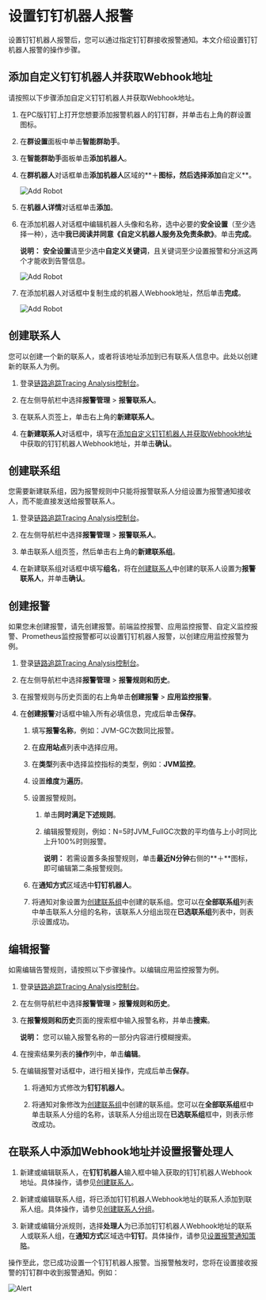 # 设置钉钉机器人报警

设置钉钉机器人报警后，您可以通过指定钉钉群接收报警通知。本文介绍设置钉钉机器人报警的操作步骤。

## 添加自定义钉钉机器人并获取Webhook地址

请按照以下步骤添加自定义钉钉机器人并获取Webhook地址。

1.  在PC版钉钉上打开您想要添加报警机器人的钉钉群，并单击右上角的群设置图标。

2.  在**群设置**面板中单击**智能群助手**。

3.  在**智能群助手**面板单击**添加机器人**。

4.  在**群机器人**对话框单击**添加机器人**区域的**＋**图标，然后选择添加**自定义**。

    ![Add Robot](https://static-aliyun-doc.oss-accelerate.aliyuncs.com/assets/img/zh-CN/6557559951/p43302.png)

5.  在**机器人详情**对话框单击**添加**。

6.  在添加机器人对话框中编辑机器人头像和名称，选中必要的**安全设置**（至少选择一种），选中**我已阅读并同意《自定义机器人服务及免责条款》**。单击**完成**。

    **说明：** **安全设置**请至少选中**自定义关键词**，且关键词至少设置报警和分派这两个才能收到告警信息。

    ![Add Robot](https://static-aliyun-doc.oss-accelerate.aliyuncs.com/assets/img/zh-CN/2437736061/p43303.png)

7.  在添加机器人对话框中复制生成的机器人Webhook地址，然后单击**完成**。

    ![Add Robot](https://static-aliyun-doc.oss-accelerate.aliyuncs.com/assets/img/zh-CN/6557559951/p43304.png)


## 创建联系人

您可以创建一个新的联系人，或者将该地址添加到已有联系人信息中。此处以创建新的联系人为例。

1.  登录[链路追踪Tracing Analysis控制台](https://tracing.console.aliyun.com/)。

2.  在左侧导航栏中选择**报警管理** \> **报警联系人**。

3.  在联系人页签上，单击右上角的**新建联系人**。

4.  在**新建联系人**对话框中，填写在[添加自定义钉钉机器人并获取Webhook地址](#section_3tb_85o_qd0)中获取的钉钉机器人Webhook地址，并单击**确认**。


## 创建联系组

您需要新建联系组，因为报警规则中只能将报警联系人分组设置为报警通知接收人，而不能直接发送给报警联系人。

1.  登录[链路追踪Tracing Analysis控制台](https://tracing.console.aliyun.com/)。

2.  在左侧导航栏中选择**报警管理** \> **报警联系人**。

3.  单击联系人组页签，然后单击右上角的**新建联系组**。

4.  在新建联系组对话框中填写**组名**，将在[创建联系人](#section_tvi_of1_0xy)中创建的联系人设置为**报警联系人**，并单击**确认**。


## 创建报警

如果您未创建报警，请先创建报警。前端监控报警、应用监控报警、自定义监控报警、Prometheus监控报警都可以设置钉钉机器人报警，以创建应用监控报警为例。

1.  登录[链路追踪Tracing Analysis控制台](https://tracing.console.aliyun.com/)。

2.  在左侧导航栏中选择**报警管理** \> **报警规则和历史**。

3.  在报警规则与历史页面的右上角单击**创建报警** \> **应用监控报警**。

4.  在**创建报警**对话框中输入所有必填信息，完成后单击**保存**。

    1.  填写**报警名称**，例如：JVM-GC次数同比报警。

    2.  在**应用站点**列表中选择应用。

    3.  在**类型**列表中选择监控指标的类型，例如：**JVM监控**。

    4.  设置**维度**为**遍历**。

    5.  设置报警规则。

        1.  单击**同时满足下述规则**。
        2.  编辑报警规则，例如：N=5时JVM\_FullGC次数的平均值与上小时同比上升100%时则报警。

            **说明：** 若需设置多条报警规则，单击**最近N分钟**右侧的**＋**图标，即可编辑第二条报警规则。

    6.  在**通知方式**区域选中**钉钉机器人**。

    7.  将通知对象设置为[创建联系组](#section_1kq_68o_xg6)中创建的联系组。您可以在**全部联系组**列表中单击联系人分组的名称，该联系人分组出现在**已选联系组**列表中，则表示设置成功。


## 编辑报警

如需编辑告警规则，请按照以下步骤操作。以编辑应用监控报警为例。

1.  登录[链路追踪Tracing Analysis控制台](https://tracing.console.aliyun.com/)。

2.  在左侧导航栏中选择**报警管理** \> **报警规则和历史**。

3.  在**报警规则和历史**页面的搜索框中输入报警名称，并单击**搜索**。

    **说明：** 您可以输入报警名称的一部分内容进行模糊搜索。

4.  在搜索结果列表的**操作**列中，单击**编辑**。

5.  在编辑报警对话框中，进行相关操作，完成后单击**保存**。

    1.  将通知方式修改为**钉钉机器人**。

    2.  将通知对象修改为[创建联系组](#section_1kq_68o_xg6)中创建的联系组。您可以在**全部联系组**框中单击联系人分组的名称，该联系人分组出现在**已选联系组**框中，则表示修改成功。


## 在联系人中添加Webhook地址并设置报警处理人

1.  新建或编辑联系人，在**钉钉机器人**输入框中输入获取的钉钉机器人Webhook地址。具体操作，请参见[创建联系人](/cn.zh-CN/大盘和报警（旧版）/创建联系人.md)。

2.  新建或编辑联系人组，将已添加钉钉机器人Webhook地址的联系人添加到联系人组。具体操作，请参见[创建联系人分组](/cn.zh-CN/大盘和报警（旧版）/创建联系人分组.md)。

3.  新建或编辑分派规则，选择**处理人**为已添加钉钉机器人Webhook地址的联系人或联系人组，在**通知方式**区域选中**钉钉**。具体操作，请参见[设置报警通知策略]()。


操作至此，您已成功设置一个钉钉机器人报警。当报警触发时，您将在设置接收报警的钉钉群中收到报警通知。例如：

![Alert](https://static-aliyun-doc.oss-accelerate.aliyuncs.com/assets/img/zh-CN/6557559951/p43305.png)

